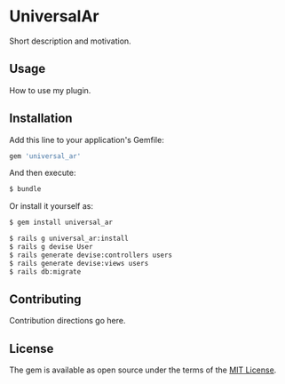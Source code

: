 # UniversalAr
Short description and motivation.

## Usage
How to use my plugin.

## Installation
Add this line to your application's Gemfile:

```ruby
gem 'universal_ar'
```

And then execute:
```bash
$ bundle
```

Or install it yourself as:
```bash
$ gem install universal_ar
```
```bash
$ rails g universal_ar:install
$ rails g devise User
$ rails generate devise:controllers users
$ rails generate devise:views users
$ rails db:migrate
```

## Contributing
Contribution directions go here.

## License
The gem is available as open source under the terms of the [MIT License](http://opensource.org/licenses/MIT).

